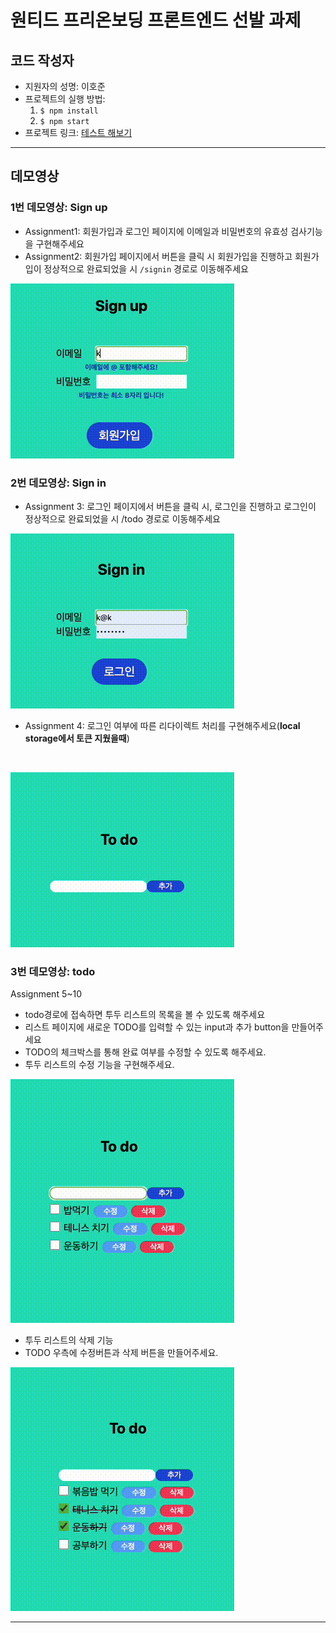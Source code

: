 # 원티드 프리온보딩 프론트엔드 선발 과제
## 코드 작성자
+  지원자의 성명: 이호준
+ 프로젝트의 실행 방법: 
  1. `$ npm install`
  2. `$ npm start`
+ 프로젝트 링크: [테스트 해보기](https://wanted-pre-onboarding-frontend-eta-two.vercel.app/)
---
## 데모영상
### 1번 데모영상: Sign up
- Assignment1: 회원가입과 로그인 페이지에 이메일과 비밀번호의 유효성 검사기능을 구현해주세요
- Assignment2: 회원가입 페이지에서 버튼을 클릭 시 회원가입을 진행하고 회원가입이 정상적으로 완료되었을 시 `/signin` 경로로 이동해주세요

![speedup](./assets/speed_signup.gif)

### 2번 데모영상: Sign in
- Assignment 3: 로그인 페이지에서 버튼을 클릭 시, 로그인을 진행하고 로그인이 정상적으로 완료되었을 시 /todo 경로로 이동해주세요

![signin](./assets/speed_signin.gif)


- Assignment 4: 로그인 여부에 따른 리다이렉트 처리를 구현해주세요(__local storage에서 토큰 지웠을때__) 

<br>

![redirection](./assets/redirection.gif)

### 3번 데모영상: todo
Assignment 5~10
+ todo경로에 접속하면 투두 리스트의 목록을 볼 수 있도록 해주세요
+ 리스트 페이지에 새로운 TODO를 입력할 수 있는 input과 추가 button을 만들어주세요
+ TODO의 체크박스를 통해 완료 여부를 수정할 수 있도록 해주세요.
+ 투두 리스트의 수정 기능을 구현해주세요.

![todo](./assets/todo.gif)


+ 투두 리스트의 삭제 기능
+ TODO 우측에 수정버튼과 삭제 버튼을 만들어주세요. 

![todo](./assets/remove_speed.gif)

--- 


